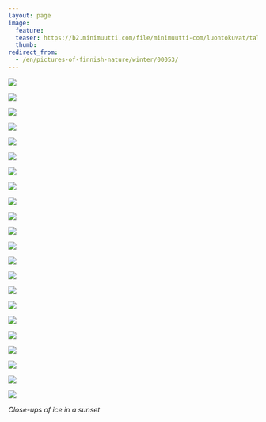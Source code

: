 ```yaml
---
layout: page
image:
  feature:
  teaser: https://b2.minimuutti.com/file/minimuutti-com/luontokuvat/talvi/4/DS43772_3-245px.jpg
  thumb:
redirect_from:
  - /en/pictures-of-finnish-nature/winter/00053/
---
```


![](https://b2.minimuutti.com/file/minimuutti-com/luontokuvat/talvi/4/DS43772_2-800px.jpg)

![](https://b2.minimuutti.com/file/minimuutti-com/luontokuvat/talvi/4/DS43772_3-800px.jpg)

![](https://b2.minimuutti.com/file/minimuutti-com/luontokuvat/talvi/4/DS43772_5-800px.jpg)

![](https://b2.minimuutti.com/file/minimuutti-com/luontokuvat/talvi/4/DS43772_1-800px.jpg)

![](https://b2.minimuutti.com/file/minimuutti-com/luontokuvat/talvi/4/DS43772_6-800px.jpg)

![](https://b2.minimuutti.com/file/minimuutti-com/luontokuvat/talvi/4/DS43772_7-800px.jpg)

![](https://b2.minimuutti.com/file/minimuutti-com/luontokuvat/talvi/4/DS43772_8-800px.jpg)

![](https://b2.minimuutti.com/file/minimuutti-com/luontokuvat/talvi/4/DS43772_9-800px.jpg)

![](https://b2.minimuutti.com/file/minimuutti-com/luontokuvat/talvi/4/DS43772_4-800px.jpg)

![](https://b2.minimuutti.com/file/minimuutti-com/luontokuvat/talvi/4/DS43712_1-800px.jpg)

![](https://b2.minimuutti.com/file/minimuutti-com/luontokuvat/talvi/4/DS43712_3-800px.jpg)

![](https://b2.minimuutti.com/file/minimuutti-com/luontokuvat/talvi/4/DS43724_3-800px.jpg)

![](https://b2.minimuutti.com/file/minimuutti-com/luontokuvat/talvi/4/DS43724_4-800px.jpg)

![](https://b2.minimuutti.com/file/minimuutti-com/luontokuvat/talvi/4/DS43771_1-800px.jpg)

![](https://b2.minimuutti.com/file/minimuutti-com/luontokuvat/talvi/4/DS43712_2-800px.jpg)

![](https://b2.minimuutti.com/file/minimuutti-com/luontokuvat/talvi/4/DS43771_2-800px.jpg)

![](https://b2.minimuutti.com/file/minimuutti-com/luontokuvat/talvi/4/DS43771_3-800px.jpg)

![](https://b2.minimuutti.com/file/minimuutti-com/luontokuvat/talvi/4/DS43771_8-800px.jpg)

![](https://b2.minimuutti.com/file/minimuutti-com/luontokuvat/talvi/4/DS43771_4-800px.jpg)

![](https://b2.minimuutti.com/file/minimuutti-com/luontokuvat/talvi/4/DS43771_5-800px.jpg)

![](https://b2.minimuutti.com/file/minimuutti-com/luontokuvat/talvi/4/DS43771_7-800px.jpg)

![](https://b2.minimuutti.com/file/minimuutti-com/luontokuvat/talvi/4/DS43771_6-800px.jpg)

*Close-ups of ice in a sunset*
